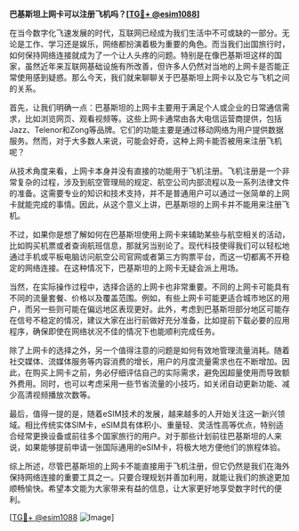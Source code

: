 **巴基斯坦上网卡可以注册飞机吗？[[TG💪+ @esim1088](https://t.me/s/esim1088)]**

在当今数字化飞速发展的时代，互联网已经成为我们生活中不可或缺的一部分。无论是工作、学习还是娱乐，网络都扮演着极为重要的角色。而当我们出国旅行时，如何保持网络连接就成为了一个让人头疼的问题。特别是在像巴基斯坦这样的国家，虽然近年来互联网基础设施有所改善，但许多人仍然对当地的上网卡是否能正常使用感到疑惑。那么今天，我们就来聊聊关于巴基斯坦上网卡以及它与飞机之间的关系。

首先，让我们明确一点：巴基斯坦的上网卡主要用于满足个人或企业的日常通信需求，比如浏览网页、观看视频等。这些上网卡通常由各大电信运营商提供，包括Jazz、Telenor和Zong等品牌。它们的功能主要是通过移动网络为用户提供数据服务。然而，对于大多数人来说，可能会好奇，这种上网卡能否被用来注册飞机呢？

从技术角度来看，上网卡本身并没有直接的功能用于飞机注册。飞机注册是一个非常复杂的过程，涉及到航空管理局的规定、航空公司内部流程以及一系列法律文件的准备。这需要专业的知识和技术支持，并不是普通用户可以通过一张简单的上网卡就能完成的事情。因此，从这个意义上讲，巴基斯坦的上网卡并不能用来注册飞机。

不过，如果你是想了解如何在巴基斯坦使用上网卡来辅助某些与航空相关的活动，比如购买机票或者查询航班信息，那就另当别论了。现代科技使得我们可以轻松地通过手机或平板电脑访问航空公司官网或者第三方购票平台，而这一切都离不开稳定的网络连接。在这种情况下，巴基斯坦的上网卡无疑会派上用场。

当然，在实际操作过程中，选择合适的上网卡也非常重要。不同的上网卡可能具有不同的流量套餐、价格以及覆盖范围。例如，有些上网卡可能更适合城市地区的用户，而另一些则可能在偏远地区表现更好。此外，考虑到巴基斯坦部分地区可能存在信号不稳定的情况，建议大家在出行前做好充分准备，比如提前下载必要的应用程序，确保即使在网络状况不佳的情况下也能顺利完成任务。

除了上网卡的选择之外，另一个值得注意的问题是如何有效地管理流量消耗。随着社交媒体、流媒体服务等内容消费的增长，用户的月度流量需求也在不断增加。因此，在购买上网卡之前，务必仔细评估自己的实际需求，避免因超量使用而导致额外费用。同时，也可以考虑采用一些节省流量的小技巧，如关闭自动更新功能、减少高清视频播放次数等。

最后，值得一提的是，随着eSIM技术的发展，越来越多的人开始关注这一新兴领域。相比传统实体SIM卡，eSIM具有体积小、重量轻、灵活性高等优点，特别适合经常更换设备或前往多个国家旅行的用户。对于那些计划前往巴基斯坦的人来说，如果能够提前申请一张国际通用的eSIM卡，将极大地方便他们的旅程体验。

综上所述，尽管巴基斯坦的上网卡不能直接用于飞机注册，但它仍然是我们在海外保持网络连接的重要工具之一。只要合理规划并善加利用，就能让我们的旅途更加顺畅愉快。希望本文能为大家带来有益的信息，让大家更好地享受数字时代的便利。

[[TG💪+ @esim1088](https://t.me/s/esim1088) ![Image](https://i.postimg.cc/4NQfJmqS/Snipaste-2025-05-13-00-14-12.png)]